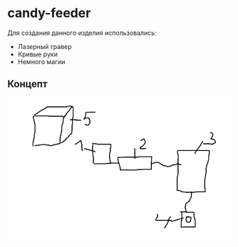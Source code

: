 # candy-feeder
Для создания данного изделия использовались: 
* Лазерный гравер
* Кривые руки
* Немного магии
## Концепт
![концепт](концепт.jpg)

